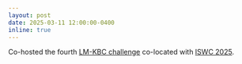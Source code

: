 ```yaml
---
layout: post
date: 2025-03-11 12:00:00-0400
inline: true
---
```

Co-hosted the fourth [LM-KBC challenge](https://lm-kbc.github.io/challenge2025/) co-located with [ISWC 2025](https://iswc2025.semanticweb.org/).
